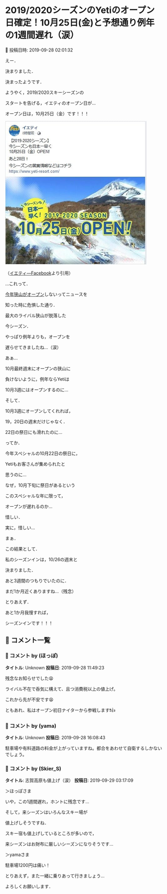 # 2019/2020シーズンのYetiのオープン日確定！10月25日(金)と予想通り例年の1週間遅れ（涙）

📅 投稿日時: 2019-09-28 02:01:32

えー．


決まりました．


決まったようです．


ようやく，2019/2020スキーシーズンの


スタートを告げる，イエティのオープン日が…





オープン日は，10月25日（金）です！！！




![a05909d81aa31f18cb25210bd58d1759.jpg](images/a05909d81aa31f18cb25210bd58d1759.jpg)




（[イエティ―Facebook](https://www.facebook.com/YetiSnowtown/photos/a.528061393949908/2456607924428569/?type=3)より引用）





…これって．


[今年狭山がオープン](e1881eba2527d0c90e45b427dce007c97.md)しないってニュースを


知った時に危惧した通り．


最大のライバル狭山が脱落した


今シーズン．


やっぱり例年よりも，オープンを


遅らせてきましたね…（涙）





あぁ…


10月最終週末にオープンの狭山に


負けないように，例年ならYetiは


10月3週にはオープンするのに…





そして．


10月3週にオープンしてくれれば，


19，20日の週末だけじゃなく．


22日の祭日にも滑れたのに…


ってか．


今年スペシャルの10月22日の祭日に，


Yetiもお客さんが集められたと


思うのに…


なぜ，10月下旬に祭日があるという


このスペシャルな年に限って，


オープンが遅れるのか…


惜しい．


実に，惜しい…





まぁ．


この結果として．


私のシーズンインは，10/26の週末と


決まりました．


あと3週間のつもりでいたのに．


まだ1か月近くありますね…（残念）





とりあえず．


あと1か月我慢すれば，


シーズンインです！！！

## 💬 コメント一覧

### 💬 コメント by (ほっぽ)
**タイトル**: Unknown
**投稿日**: 2019-09-28 11:49:23

残念なお知らせでした😫

ライバル不在で呑気に構えて、且つ消費税以上の値上げ。

これから先が不安です😫



ともあれ、私はオープン初日ナイターから参戦します❗👍

### 💬 コメント by (yama)
**タイトル**: Unknown
**投稿日**: 2019-09-28 16:08:43

駐車場や有料道路の料金が上がっていますね。都合をあわせて自衛するしかないでしょう。

### 💬 コメント by (Skier_S)
**タイトル**: 志賀高原も値上げ（涙）
**投稿日**: 2019-09-29 03:17:09

＞ほっぽさま

いや，この1週間遅れ，ホントに残念です…

そして，来シーズンはいろんなスキー場が

値上げしそうですね．

スキー宿も値上げしているところが多いので，

来シーズンはお財布に厳しいシーズンになりそうです…



＞yamaさま

駐車場1200円は痛い！

とりあえず，また一緒に乗りあって行きましょう…

よろしくお願いします．

